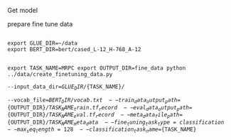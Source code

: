 Get model 


prepare fine tune data

<code>
export GLUE_DIR=~/data
export BERT_DIR=bert/cased_L-12_H-768_A-12

export TASK_NAME=MRPC
export OUTPUT_DIR=fine_data
python ../data/create_finetuning_data.py \
 --input_data_dir=${GLUE_DIR}/${TASK_NAME}/ \
 --vocab_file=${BERT_DIR}/vocab.txt \
 --train_data_output_path=${OUTPUT_DIR}/${TASK_NAME}_train.tf_record \
 --eval_data_output_path=${OUTPUT_DIR}/${TASK_NAME}_eval.tf_record \
 --meta_data_file_path=${OUTPUT_DIR}/${TASK_NAME}_meta_data \
 --fine_tuning_task_type=classification --max_seq_length=128 \
 --classification_task_name=${TASK_NAME}
</code>